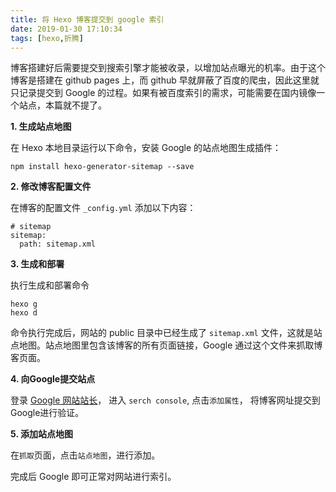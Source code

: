 ```yaml
---
title: 将 Hexo 博客提交到 google 索引
date: 2019-01-30 17:10:34
tags: [hexo,折腾]
---
```

博客搭建好后需要提交到搜索引擎才能被收录，以增加站点曝光的机率。由于这个博客是搭建在 github pages 上，而 github 早就屏蔽了百度的爬虫，因此这里就只记录提交到 Google 的过程。如果有被百度索引的需求，可能需要在国内镜像一个站点，本篇就不提了。

**1. 生成站点地图**

在 Hexo 本地目录运行以下命令，安装 Google 的站点地图生成插件：

```
npm install hexo-generator-sitemap --save
```

**2. 修改博客配置文件**

在博客的配置文件  `_config.yml` 添加以下内容：

```
# sitemap
sitemap:
  path: sitemap.xml
```

**3. 生成和部署**

执行生成和部署命令

```
hexo g
hexo d
```

命令执行完成后，网站的 public 目录中已经生成了 `sitemap.xml` 文件，这就是站点地图。站点地图里包含该博客的所有页面链接，Google 通过这个文件来抓取博客页面。

**4. 向Google提交站点**

登录 [Google 网站站长](https://www.google.com/webmasters/#?modal_active=none)， 进入 `serch console`,	点击`添加属性`， 将博客网址提交到Google进行验证。

**5. 添加站点地图**

在`抓取`页面，点击`站点地图`，进行添加。

完成后 Google 即可正常对网站进行索引。























